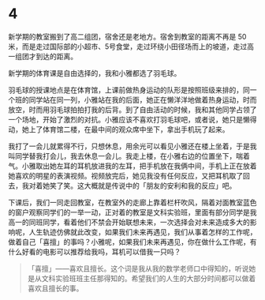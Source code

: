 # 4

新学期的教室搬到了高二组团，宿舍还是老地方。宿舍到教室的距离不再是 50 米，而是走过国际部的小超市、5号食堂，走过环绕小田径场而上的坡道，走过高一组团才到达的距离。

新学期的体育课是自由选择的，我和小雅都选了羽毛球。

羽毛球的授课地点是在体育馆，上课前做热身运动的队形是按照班级来排的，同一个班的同学站在同一列，小雅站在我的后面，她正在懒洋洋地做着热身运动，时而放空，时而用羽毛球拍拍打我的后背。到了自由活动的时候，我和其他同学占领了一个场地，开始了激烈的对抗。小雅应该不喜欢打羽毛球吧，或者说，她只是懒得动，她上了体育馆二楼，在最中间的观众席中坐下，拿出手机玩了起来。

我打了一会儿就累得不行，只想休息，用余光可以看见小雅还在楼上坐着，于是我叫同学替我打会儿，我去休息一会儿。我走上楼，在小雅右边的位置坐下，喘着气。小雅取出她左耳的耳机放进我的左耳，把手机放在我俩中间，手机上正在放着她喜欢的明星的表演视频。视频放完后，她见我没有任何反应，又把耳机取了回去，我对着她笑了笑。这大概就是传说中的「朋友的安利和我的反应」吧。

下课后，我们一同走回教室，在教室外的走廊上靠着栏杆吹风，隔着对面教室蓝色的窗户观察同学们的一举一动，正对着的教室是文科实验班，里面有部分同学是我高一的同班同学，看着他们不禁会开始联想未来，一次选择会对未来造成多大的影响呢，人生轨迹仿佛就此改变，如果我们未来再遇见，我们从事着怎样的工作呢，做着自己「喜擅」的事吗？小雅呢，如果我们未来再遇见，你在做什么工作呢，有什么好看的电影可以推荐给我吗，耳机可以借我一只吗？

> 「喜擅」——喜欢且擅长。这个词是我从我的数学老师口中得知的，听说她是从文科实验班班主任那得知的。希望我们的人生的大部分时间都可以做着喜欢且擅长的事。



